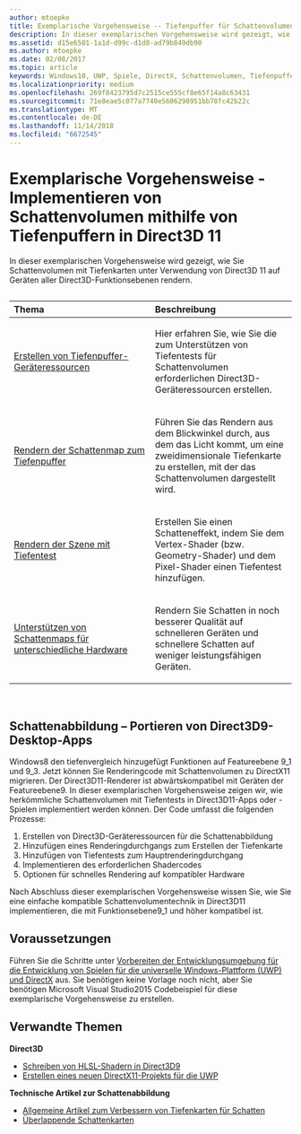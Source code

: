 ```yaml
---
author: mtoepke
title: Exemplarische Vorgehensweise -- Tiefenpuffer für Schattenvolumen in Direct3D11
description: In dieser exemplarischen Vorgehensweise wird gezeigt, wie Sie Schattenvolumen mit Tiefenkarten unter Verwendung von Direct3D 11 auf Geräten aller Direct3D-Funktionsebenen rendern.
ms.assetid: d15e6501-1a1d-d99c-d1d8-ad79b849db90
ms.author: mtoepke
ms.date: 02/08/2017
ms.topic: article
keywords: Windows10, UWP, Spiele, DirectX, Schattenvolumen, Tiefenpuffer, DirectX 11
ms.localizationpriority: medium
ms.openlocfilehash: 269f8423795d7c2515ce555cf8e65f14a8c63431
ms.sourcegitcommit: 71e8eae5c077a7740e5606298951bb78fc42b22c
ms.translationtype: MT
ms.contentlocale: de-DE
ms.lasthandoff: 11/14/2018
ms.locfileid: "6672545"
---
```

# <a name="walkthrough-implement-shadow-volumes-using-depth-buffers-in-direct3d-11"></a>Exemplarische Vorgehensweise - Implementieren von Schattenvolumen mithilfe von Tiefenpuffern in Direct3D 11



In dieser exemplarischen Vorgehensweise wird gezeigt, wie Sie Schattenvolumen mit Tiefenkarten unter Verwendung von Direct3D 11 auf Geräten aller Direct3D-Funktionsebenen rendern.
## 
<table>
<colgroup>
<col width="50%" />
<col width="50%" />
</colgroup>
<thead>
<tr class="header">
<th align="left">Thema</th>
<th align="left">Beschreibung</th>
</tr>
</thead>
<tbody>
<tr class="odd">
<td align="left"><p><a href="create-depth-buffer-resource--view--and-sampler-state.md">Erstellen von Tiefenpuffer-Geräteressourcen</a></p></td>
<td align="left"><p>Hier erfahren Sie, wie Sie die zum Unterstützen von Tiefentests für Schattenvolumen erforderlichen Direct3D-Geräteressourcen erstellen.</p></td>
</tr>
<tr class="even">
<td align="left"><p><a href="render-the-shadow-map-to-the-depth-buffer.md">Rendern der Schattenmap zum Tiefenpuffer</a></p></td>
<td align="left"><p>Führen Sie das Rendern aus dem Blickwinkel durch, aus dem das Licht kommt, um eine zweidimensionale Tiefenkarte zu erstellen, mit der das Schattenvolumen dargestellt wird.</p></td>
</tr>
<tr class="odd">
<td align="left"><p><a href="render-the-scene-with-depth-testing.md">Rendern der Szene mit Tiefentest</a></p></td>
<td align="left"><p>Erstellen Sie einen Schatteneffekt, indem Sie dem Vertex-Shader (bzw. Geometry-Shader) und dem Pixel-Shader einen Tiefentest hinzufügen.</p></td>
</tr>
<tr class="even">
<td align="left"><p><a href="target-a-range-of-hardware.md">Unterstützen von Schattenmaps für unterschiedliche Hardware</a></p></td>
<td align="left"><p>Rendern Sie Schatten in noch besserer Qualität auf schnelleren Geräten und schnellere Schatten auf weniger leistungsfähigen Geräten.</p></td>
</tr>
</tbody>
</table>

 

## <a name="shadow-mapping-application-to-direct3d-9-desktop-porting"></a>Schattenabbildung – Portieren von Direct3D9-Desktop-Apps


Windows8 den tiefenvergleich hinzugefügt Funktionen auf Featureebene 9\_1 und 9\_3. Jetzt können Sie Renderingcode mit Schattenvolumen zu DirectX11 migrieren. Der Direct3D11-Renderer ist abwärtskompatibel mit Geräten der Featureebene9. In dieser exemplarischen Vorgehensweise zeigen wir, wie herkömmliche Schattenvolumen mit Tiefentests in Direct3D11-Apps oder -Spielen implementiert werden können. Der Code umfasst die folgenden Prozesse:

1.  Erstellen von Direct3D-Geräteressourcen für die Schattenabbildung
2.  Hinzufügen eines Renderingdurchgangs zum Erstellen der Tiefenkarte
3.  Hinzufügen von Tiefentests zum Hauptrenderingdurchgang
4.  Implementieren des erforderlichen Shadercodes
5.  Optionen für schnelles Rendering auf kompatibler Hardware

Nach Abschluss dieser exemplarischen Vorgehensweise wissen Sie, wie Sie eine einfache kompatible Schattenvolumentechnik in Direct3D11 implementieren, die mit Funktionsebene9\_1 und höher kompatibel ist.

## <a name="prerequisites"></a>Voraussetzungen


Führen Sie die Schritte unter [Vorbereiten der Entwicklungsumgebung für die Entwicklung von Spielen für die universelle Windows-Plattform (UWP) und DirectX](prepare-your-dev-environment-for-windows-store-directx-game-development.md) aus. Sie benötigen keine Vorlage noch nicht, aber Sie benötigen Microsoft Visual Studio2015 Codebeispiel für diese exemplarische Vorgehensweise zu erstellen.

## <a name="related-topics"></a>Verwandte Themen


**Direct3D**

* [Schreiben von HLSL-Shadern in Direct3D9](https://msdn.microsoft.com/library/windows/desktop/bb944006)
* [Erstellen eines neuen DirectX11-Projekts für die UWP](user-interface.md)

**Technische Artikel zur Schattenabbildung**

* [Allgemeine Artikel zum Verbessern von Tiefenkarten für Schatten](https://msdn.microsoft.com/library/windows/desktop/ee416324)
* [Überlappende Schattenkarten](https://msdn.microsoft.com/library/windows/desktop/ee416307)

 

 




